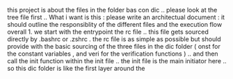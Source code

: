 this project is about the files in the folder bas con dic .. please look at the tree file first .. What i want is this : please write an architectual document : it should outline the responsiblity of the different files and the execution flow overall  1.  we start with the entrypoint the rc file .. this file gets sourced directly by .bashrc or .zshrc . the rc file is as simple as possible but should provide with the basic sourcing of the three files in the dic folder ( onst for the constant variables , and veri for the verification functions ) .. and then call the init function within the init file ..  the init file is the main initiator here  .. so this dic folder is like the first layer around the
